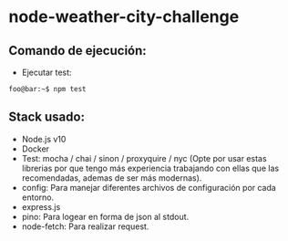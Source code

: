 # node-weather-city-challenge

## Comando de ejecución:

- Ejecutar test:
```console
foo@bar:~$ npm test
```
## Stack usado:
- Node.js v10
- Docker
- Test: mocha / chai / sinon / proxyquire / nyc
  (Opte por usar estas librerias por que tengo más experiencia trabajando con ellas que las recomendadas, ademas de ser más modernas).
- config: Para manejar diferentes archivos de configuración por cada entorno.
- express.js
- pino: Para logear en forma de json al stdout.
- node-fetch: Para realizar request.
